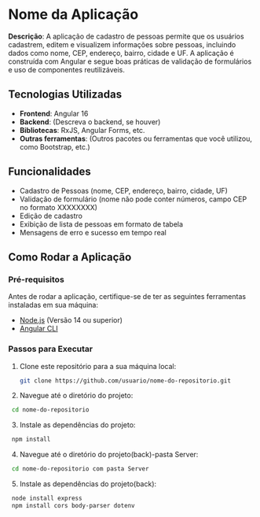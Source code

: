 # Nome da Aplicação

**Descrição**: A aplicação de cadastro de pessoas permite que os usuários cadastrem, editem e visualizem informações sobre pessoas, incluindo dados como nome, CEP, endereço, bairro, cidade e UF. A aplicação é construída com Angular e segue boas práticas de validação de formulários e uso de componentes reutilizáveis.

## Tecnologias Utilizadas

- **Frontend**: Angular 16
- **Backend**: (Descreva o backend, se houver)
- **Bibliotecas**: RxJS, Angular Forms, etc.
- **Outras ferramentas**: (Outros pacotes ou ferramentas que você utilizou, como Bootstrap, etc.)

## Funcionalidades

- Cadastro de Pessoas (nome, CEP, endereço, bairro, cidade, UF)
- Validação de formulário (nome não pode conter números, campo CEP no formato XXXXXXXX)
- Edição de cadastro
- Exibição de lista de pessoas em formato de tabela
- Mensagens de erro e sucesso em tempo real

## Como Rodar a Aplicação

### Pré-requisitos

Antes de rodar a aplicação, certifique-se de ter as seguintes ferramentas instaladas em sua máquina:

- [Node.js](https://nodejs.org) (Versão 14 ou superior)
- [Angular CLI](https://angular.io/cli)

### Passos para Executar

1. Clone este repositório para a sua máquina local:

   ```bash
   git clone https://github.com/usuario/nome-do-repositorio.git
   ```

2. Navegue até o diretório do projeto:

  ```bash
   cd nome-do-repositorio
   ```

3. Instale as dependências do projeto:

  ```bash
   npm install
   ```

4. Navegue até o diretório do projeto(back)-pasta Server:

  ```bash
   cd nome-do-repositorio com pasta Server
   ```

5. Instale as dependências do projeto(back):

  ```bash
   node install express
   npm install cors body-parser dotenv
   ```
